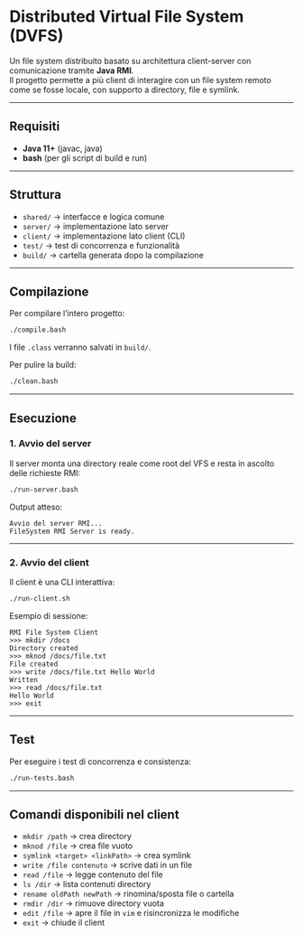 # Distributed Virtual File System (DVFS)

Un file system distribuito basato su architettura client-server con comunicazione tramite **Java RMI**.  
Il progetto permette a più client di interagire con un file system remoto come se fosse locale, con supporto a directory, file e symlink.

---

## Requisiti

- **Java 11+** (javac, java)
- **bash** (per gli script di build e run)

---

## Struttura

- `shared/` → interfacce e logica comune  
- `server/` → implementazione lato server  
- `client/` → implementazione lato client (CLI)  
- `test/` → test di concorrenza e funzionalità  
- `build/` → cartella generata dopo la compilazione

---

## Compilazione

Per compilare l’intero progetto:

```bash
./compile.bash
```

I file `.class` verranno salvati in `build/`.

Per pulire la build:

```bash
./clean.bash
```

---

## Esecuzione

### 1. Avvio del server
Il server monta una directory reale come root del VFS e resta in ascolto delle richieste RMI:

```bash
./run-server.bash
```

Output atteso:
```
Avvio del server RMI...
FileSystem RMI Server is ready.
```

---

### 2. Avvio del client
Il client è una CLI interattiva:

```bash
./run-client.sh
```

Esempio di sessione:
```
RMI File System Client
>>> mkdir /docs
Directory created
>>> mknod /docs/file.txt
File created
>>> write /docs/file.txt Hello World
Written
>>> read /docs/file.txt
Hello World
>>> exit
```

---

## Test

Per eseguire i test di concorrenza e consistenza:

```bash
./run-tests.bash
```

---

## Comandi disponibili nel client

- `mkdir /path` → crea directory  
- `mknod /file` → crea file vuoto  
- `symlink <target> <linkPath>` → crea symlink  
- `write /file contenuto` → scrive dati in un file  
- `read /file` → legge contenuto del file  
- `ls /dir` → lista contenuti directory  
- `rename oldPath newPath` → rinomina/sposta file o cartella  
- `rmdir /dir` → rimuove directory vuota  
- `edit /file` → apre il file in `vim` e risincronizza le modifiche  
- `exit` → chiude il client  
